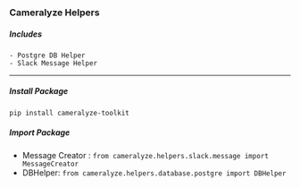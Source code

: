 ### Cameralyze Helpers

   ##### Includes
    - Postgre DB Helper
    - Slack Message Helper

-------------------------------------------------------
##### Install Package
    
    pip install cameralyze-toolkit

##### Import Package
   - Message Creator : `from cameralyze.helpers.slack.message import MessageCreator`
   - DBHelper: `from cameralyze.helpers.database.postgre import DBHelper`
